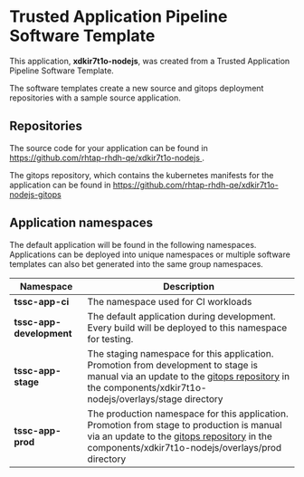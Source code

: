 # Trusted Application Pipeline Software Template

This application, **xdkir7t1o-nodejs**, was created from a Trusted Application Pipeline Software Template.

The software templates create a new source and gitops deployment repositories with a sample source application. 

## Repositories

The source code for your application can be found in [https://github.com/rhtap-rhdh-qe/xdkir7t1o-nodejs ](https://github.com/rhtap-rhdh-qe/xdkir7t1o-nodejs ).
 
The gitops repository, which contains the kubernetes manifests for the application can be found in 
[https://github.com/rhtap-rhdh-qe/xdkir7t1o-nodejs-gitops ](https://github.com/rhtap-rhdh-qe/xdkir7t1o-nodejs-gitops ) 

## Application namespaces 

The default application will be found in the following namespaces. Applications can be deployed into unique namespaces or multiple software templates can also bet generated into the same group namespaces.  

|  Namespace   |  Description   |  
| -------- | -------- |
| **tssc-app-ci** | The namespace used for CI workloads |
| **tssc-app-development** | The default application during development. Every build will be deployed to this namespace for testing. |
| **tssc-app-stage** | The staging namespace for this application. Promotion from development to stage is manual via an update to the [gitops repository](https://github.com/rhtap-rhdh-qe/xdkir7t1o-nodejs-gitops ) in the components/xdkir7t1o-nodejs/overlays/stage directory |
| **tssc-app-prod** | The production namespace for this application. Promotion from stage to production is manual via an update to the [gitops repository](https://github.com/rhtap-rhdh-qe/xdkir7t1o-nodejs-gitops ) in the components/xdkir7t1o-nodejs/overlays/prod directory |